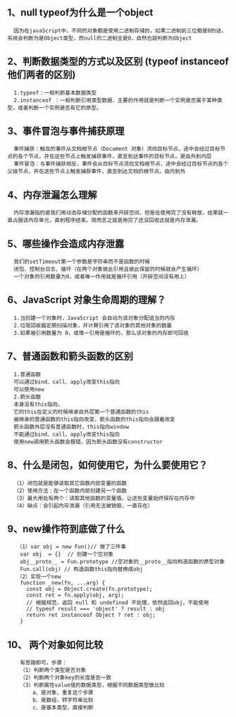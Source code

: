 ## 1、null typeof为什么是一个object
      因为在javaScript中，不同的对象都是使用二进制存储的，如果二进制前三位都是0的话，系统会判断为是Object类型，而null的二进制全是0，自然也就判断为Object
## 2、判断数据类型的方式以及区别  (typeof instanceof  他们两者的区别)
      1.typeof：一般判断基本数据类型
      2.instanceof ：一般判断引用类型数据，主要的作用就是判断一个实例是否属于某种类型，或者判断一个实例是否有它的原型。
## 3、事件冒泡与事件捕获原理
      事件捕获：触及的事件从文档根节点（Document 对象）流向目标节点，途中会经过目标节点的各个节点，并在这些节点上触发捕获事件，直至到达事件的目标节点。是由外到内层
      事件冒泡：与事件捕获相反，事件会从目标节点流向文档根节点，途中会经过目标节点的各个父级节点，并在这些节点上触发捕获事件，直至到达文档的根节点。由内到外
## 4、内存泄漏怎么理解
      内存泄漏指的是我们用动态存储分配的函数来开辟空间，但是在使用完了没有释放，结果就一直占据该内存单元，直到程序结束。简而言之就是用完了还没回收这就是内存泄漏。
## 5、哪些操作会造成内存泄露
      我们的setTimeout第一个参数是字符串而不是函数的时候
      闭包、控制台日志、循环（在两个对象彼此引用且彼此保留的时候就会产生循环）
      一个对象的引用数量为0，或者唯一作用就是循环引用（开辟空间没有用上）
## 6、JavaScript 对象生命周期的理解？
      1.当创建一个对象时，JavaScript 会自动为该对象分配适当的内存
      2.垃圾回收器定期扫描对象，并计算引用了该对象的其他对象的数量
      3.如果被引用数量为 0，或惟一引用是循环的，那么该对象的内存即可回收
## 7、普通函数和箭头函数的区别
      1.普通函数
      可以通过bind、call、apply改变this指向
      可以使用new
      2.箭头函数
      本身没有this指向，
      它的this在定义的时候继承自外层第一个普通函数的this
      被继承的普通函数的this指向改变，箭头函数的this指向会跟着改变
      箭头函数外层没有普通函数时，this指向window
      不能通过bind、call、apply改变this指向
      使用new调用箭头函数会报错，因为箭头函数没有constructor
## 8、什么是闭包，如何使用它，为什么要使用它？
      （1）闭包就是能够读取其它函数内部变量的函数
      （2）使用方法：在一个函数内部创建另一个函数
      （3）最大用处有两个：读取其他函数的变量值，让这些变量始终保存在内存中
      （4）缺点：会引起内存泄漏（引用无法被销毁，一直存在）
## 9、new操作符到底做了什么
       （1）var obj = new Fun()// 做了三件事
        var obj  = {}  // 创建一个空对象
        obj__proto__ = Fun.prototype //空对象的__proto__指向构造函数的原型对象
        Fun.call(obj) // 构造函数this指向替换成obj
       （2）实现一个new
        function _new(fn, ...arg) {
          const obj = Object.create(fn.prototype);
          const ret = fn.apply(obj, arg);
          // 根据规范，返回 null 和 undefined 不处理，依然返回obj，不能使用
          // typeof result === 'object' ? result : obj
          return ret instanceof Object ? ret : obj;
        } 
## 10、 两个对象如何比较
        有思路即可，步骤：
        （1）判断两个类型是否对象
        （2）判断两个对象key的长度是否一致
        （3）判断属性value值的数据类型，根据不同数据类型做比较
            a、是对象，重复这个步骤
            b、是数组，转字符串比较
            c、是基本类型，直接判断